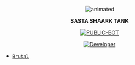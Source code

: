 <p align="center">
  <img src="https://media.tenor.com/images/55708181ec0e8ffa9b63f71a6b2ac2bd/tenor.gif" alt="animated" />
</p>

<p align="center">
<strong>SASTA SHAARK TANK</strong>
</p>

</div>

<p align="center">
<a href="##"><img title="PUBLIC-BOT" src="https://img.shields.io/static/v1?label=Language&message=English&color=blue"></a>
</p>
<p align="center">
  <a href="https://github.com/XTG-BRUTAL"><img title="Developer" src="https://img.shields.io/badge/Author-Brutal-blue.svg?style=for-the-badge&logo=github" /></a>
</p>

* [`Brutal`](https://github.com/XTG-BRUTAL)
